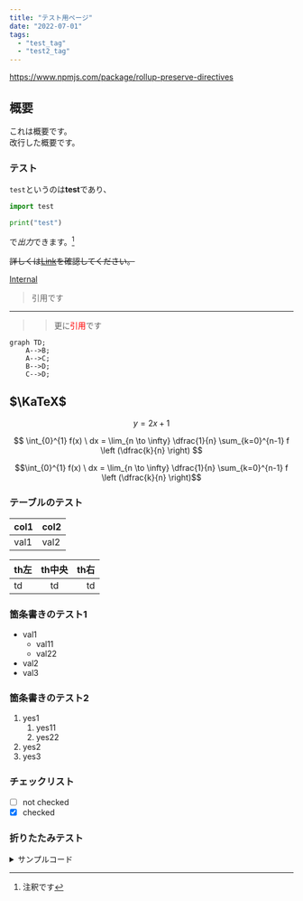 ```yaml
---
title: "テスト用ページ"
date: "2022-07-01"
tags:
  - "test_tag"
  - "test2_tag"
---
```


https://www.npmjs.com/package/rollup-preserve-directives

## 概要

これは概要です。  
改行した概要です。

### テスト

`test`というのは**test**であり、

```python
import test

print("test")
```

で*出力*できます。[^1]
[^1]: 注釈です

~~詳しくは[Link](https://example.com)を確認してください。~~

[Internal](/posts)

> 引用です

---

> > 更に<font color="Red">引用</font>です

```mermaid
graph TD;
    A-->B;
    A-->C;
    B-->D;
    C-->D;
```

## $\KaTeX$

$$
y = 2x + 1
$$

$$
\int_{0}^{1} f(x) \ dx
= \lim_{n \to \infty} \dfrac{1}{n} \sum_{k=0}^{n-1} f \left (\dfrac{k}{n} \right)
$$

```math
\int_{0}^{1} f(x) \ dx
= \lim_{n \to \infty} \dfrac{1}{n} \sum_{k=0}^{n-1} f \left (\dfrac{k}{n} \right)
```

### テーブルのテスト

| col1 | col2 |
| ---- | ---- |
| val1 | val2 |

| th左 | th中央 | th右 |
| :--- | :----: | ---: |
| td   |   td   |   td |

### 箇条書きのテスト1

- val1
  - val11
  - val22
- val2
- val3

### 箇条書きのテスト2

1. yes1
   1. yes11
   1. yes22
1. yes2
1. yes3

### チェックリスト

- [ ] not checked
- [x] checked

### 折りたたみテスト

<details><summary>サンプルコード</summary>

```rb
puts 'Hello, World'
```

</details>

